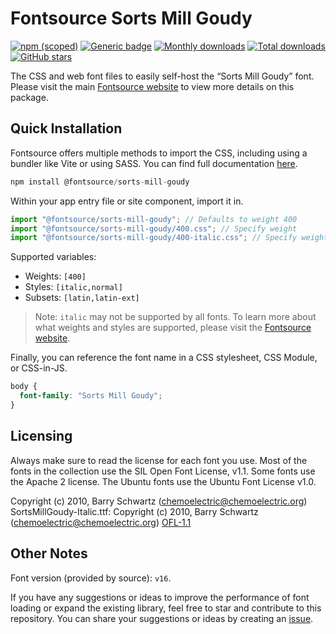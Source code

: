 # Fontsource Sorts Mill Goudy

[![npm (scoped)](https://img.shields.io/npm/v/@fontsource/sorts-mill-goudy?color=brightgreen)](https://www.npmjs.com/package/@fontsource/sorts-mill-goudy) [![Generic badge](https://img.shields.io/badge/fontsource-passing-brightgreen)](https://github.com/fontsource/fontsource) [![Monthly downloads](https://badgen.net/npm/dm/@fontsource/sorts-mill-goudy)](https://github.com/fontsource/fontsource) [![Total downloads](https://badgen.net/npm/dt/@fontsource/sorts-mill-goudy)](https://github.com/fontsource/fontsource) [![GitHub stars](https://img.shields.io/github/stars/fontsource/fontsource.svg?style=social&label=Star)](https://github.com/fontsource/fontsource/stargazers)

The CSS and web font files to easily self-host the “Sorts Mill Goudy” font. Please visit the main [Fontsource website](https://fontsource.org/fonts/sorts-mill-goudy) to view more details on this package.

## Quick Installation

Fontsource offers multiple methods to import the CSS, including using a bundler like Vite or using SASS. You can find full documentation [here](https://fontsource.org/docs/getting-started/introduction).

```javascript
npm install @fontsource/sorts-mill-goudy
```

Within your app entry file or site component, import it in.

```javascript
import "@fontsource/sorts-mill-goudy"; // Defaults to weight 400
import "@fontsource/sorts-mill-goudy/400.css"; // Specify weight
import "@fontsource/sorts-mill-goudy/400-italic.css"; // Specify weight and style
```

Supported variables:
- Weights: `[400]`
- Styles: `[italic,normal]`
- Subsets: `[latin,latin-ext]`

> Note: `italic` may not be supported by all fonts. To learn more about what weights and styles are supported, please visit the [Fontsource website](https://fontsource.org/fonts/sorts-mill-goudy).

Finally, you can reference the font name in a CSS stylesheet, CSS Module, or CSS-in-JS.

```css
body {
  font-family: "Sorts Mill Goudy";
}
```

## Licensing
Always make sure to read the license for each font you use. Most of the fonts in the collection use the SIL Open Font License, v1.1. Some fonts use the Apache 2 license. The Ubuntu fonts use the Ubuntu Font License v1.0.

Copyright (c) 2010, Barry Schwartz (chemoelectric@chemoelectric.org) SortsMillGoudy-Italic.ttf: Copyright (c) 2010, Barry Schwartz (chemoelectric@chemoelectric.org)
[OFL-1.1](https://openfontlicense.org)

## Other Notes
Font version (provided by source): `v16`.

If you have any suggestions or ideas to improve the performance of font loading or expand the existing library, feel free to star and contribute to this repository. You can share your suggestions or ideas by creating an [issue](https://github.com/fontsource/fontsource/issues).